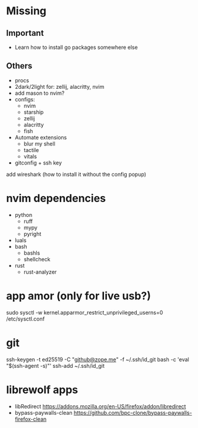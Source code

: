 # Missing

## Important

- Learn how to install go packages somewhere else

## Others

- procs
- 2dark/2light for: zellij, alacritty, nvim
- add mason to nvim?
- configs:
    - nvim
    - starship
    - zellij
    - alacritty
    - fish
- Automate extensions
    - blur my shell
    - tactile
    - vitals
- gitconfig + ssh key

add wireshark (how to install it without the config popup)

# nvim dependencies

- python
    - ruff
    - mypy
    - pyright
- luals
- bash
    - bashls
    - shellcheck
- rust
    - rust-analyzer

# app amor (only for live usb?)
sudo sysctl -w kernel.apparmor_restrict_unprivileged_userns=0
/etc/sysctl.conf

# git
ssh-keygen -t ed25519 -C "github@zope.me" -f ~/.ssh/id_git
bash -c 'eval "$(ssh-agent -s)"'
ssh-add ~/.ssh/id_git

# librewolf apps
- libRedirect https://addons.mozilla.org/en-US/firefox/addon/libredirect
- bypass-paywalls-clean https://github.com/bpc-clone/bypass-paywalls-firefox-clean
